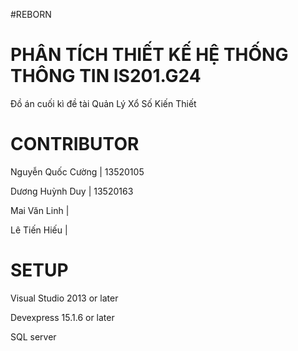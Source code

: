 #REBORN

# PHÂN TÍCH THIẾT KẾ HỆ THỐNG THÔNG TIN IS201.G24
Đồ án cuối kì đề tài Quản Lý Xổ Số Kiến Thiết

# CONTRIBUTOR
Nguyễn Quốc Cường | 13520105

Dương Huỳnh Duy   | 13520163 

Mai Văn Linh      |

Lê Tiến Hiếu      |

# SETUP
Visual Studio 2013 or later

Devexpress 15.1.6 or later

SQL server
